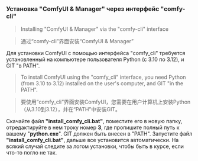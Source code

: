 ### Установка "ComfyUI & Manager" через интерфейс "comfy-cli"

> Installing "ComfyUI & Manager" via the "comfy-cli" interface

>  通过“comfy-cli”界面安装“ComfyUI & Manager”

Для установки ComfyUI с помощью интерфейса "comfy_cli" требуется установленный на компьютере пользователя Python (с 3.10 по 3.12), и GIT "в PATH".

> To install ComfyUI using the "comfy_cli" interface, you need Python (from 3.10 to 3.12) installed on the user's computer, and GIT "in the PATH".

> 要使用“comfy_cli”界面安装ComfyUI，您需要在用户计算机上安装Python（从3.10到3.12），并在“PATH”中安装GIT。

Скачайте файл **"install_comfy_cli.bat"**, поместите его в новую папку, отредактируйте в нем троку номер **3**, где пропишите полный путь к вашему "**python.exe**". GIT должен быть внесен в "PATH". Запустите файл **"install_comfy_cli.bat"**, дальше все установится автоматически. На всякий случай следите за логом установки, чтобы быть в курсе, если что-то погло не так.




